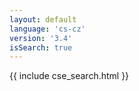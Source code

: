 ```yaml
---
layout: default
language: 'cs-cz'
version: '3.4'
isSearch: true
---
```

{{ include cse_search.html }}
